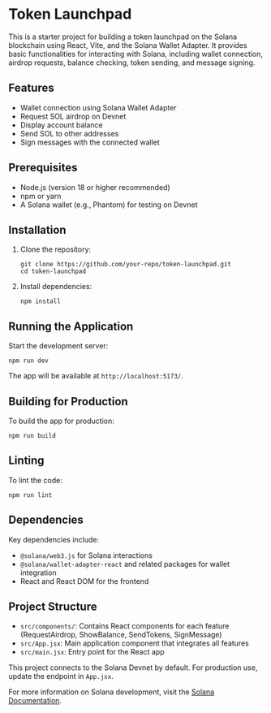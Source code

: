 # Token Launchpad

This is a starter project for building a token launchpad on the Solana blockchain using React, Vite, and the Solana Wallet Adapter. It provides basic functionalities for interacting with Solana, including wallet connection, airdrop requests, balance checking, token sending, and message signing.

## Features

- Wallet connection using Solana Wallet Adapter
- Request SOL airdrop on Devnet
- Display account balance
- Send SOL to other addresses
- Sign messages with the connected wallet

## Prerequisites

- Node.js (version 18 or higher recommended)
- npm or yarn
- A Solana wallet (e.g., Phantom) for testing on Devnet

## Installation

1. Clone the repository:
   ```
   git clone https://github.com/your-repo/token-launchpad.git
   cd token-launchpad
   ```

2. Install dependencies:
   ```
   npm install
   ```

## Running the Application

Start the development server:
```
npm run dev
```

The app will be available at `http://localhost:5173/`.

## Building for Production

To build the app for production:
```
npm run build
```

## Linting

To lint the code:
```
npm run lint
```

## Dependencies

Key dependencies include:
- `@solana/web3.js` for Solana interactions
- `@solana/wallet-adapter-react` and related packages for wallet integration
- React and React DOM for the frontend

## Project Structure

- `src/components/`: Contains React components for each feature (RequestAirdrop, ShowBalance, SendTokens, SignMessage)
- `src/App.jsx`: Main application component that integrates all features
- `src/main.jsx`: Entry point for the React app

This project connects to the Solana Devnet by default. For production use, update the endpoint in `App.jsx`.

For more information on Solana development, visit the [Solana Documentation](https://docs.solana.com/).
